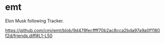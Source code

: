 # emt
Elon Musk following Tracker.

https://github.com/cmj/emt/blob/9d478fecffff70b2ac8cca2bda97a9a0f1180f2d/friends.diff#L1-L50

